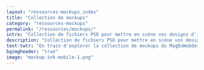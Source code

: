 ```yaml
---
layout: "ressources-mockups_index"
title: "Collection de mockups"
category: "ressources-mockups"
permalink: "/ressources/mockups/"
intro: "Collection de fichiers PSD pour mettre en scène vos designs d'interfaces : écran MacBook, iPhone, iPad, Android, Apple Watch, etc. En cours d'élaboration. N'hésitez pas à partager vos créations et vos découvertes."
description: "Collection de fichiers PSD pour mettre en scène vos designs d'interfaces : écran MacBook, iPhone, iPad, Android, Apple Watch"
text-twtr: "En train d'explorer la collection de mockups du MagDuWebdesign"
bgimgheader: "true"
image: "mockup-ink-mobile-1.png"
---
```

